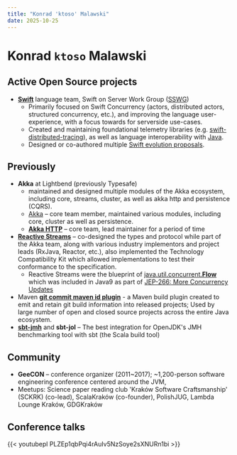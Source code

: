 ```yaml
---
title: "Konrad 'ktoso' Malawski"
date: 2025-10-25
---
```


# Konrad `ktoso` Malawski

## Active Open Source projects

* **[Swift](https://github.com/apple/swift)** language team, Swift on Server Work Group ([SSWG](https://www.swift.org/sswg/))
  - Primarily focused on Swift Concurrency (actors, distributed actors, structured concurrency, etc.), and improving the language user-experience, with a focus towards for serverside use-cases. 
  - Created and maintaining foundational telemetry libraries (e.g. [swift-distributed-tracing](https://github.com/apple/swift-distributed-tracing)), as well as language interoperability with [Java](https://github.com/swiftlang/swift-java).
  - Designed or co-authored multiple [Swift evolution proposals](https://www.swift.org/swift-evolution/#?search=konrad%20malawski).

## Previously

* **Akka** at Lightbend (previously Typesafe)
  - maintained and designed multiple modules of the Akka ecosystem, including core, streams, cluster, as well as akka http and persistence (CQRS).
  * [Akka](https://github.com/akka/akka) – core team member, maintained various modules, including core, cluster as well as persistence.
  * [**Akka HTTP**](https://github.com/akka/akka-http) – core team, lead maintainer for a period of time
* [**Reactive Streams**](https://github.com/reactive-streams/reactive-streams-jvm) – co-designed the types and protocol while part of the Akka team, along with various industry implementors and project leads (RxJava, Reactor, etc.), also implemented the Technology Compatibility Kit which allowed implementations to test their conformance to the specification. 
  * Reactive Streams were the blueprint of [java.util.concurrent.**Flow**](https://docs.oracle.com/javase/9/docs/api/java/util/concurrent/Flow.html) which was included in Java9 as part of [JEP-266: More Concurrency Updates](https://openjdk.org/jeps/299)
* Maven [**git commit maven id plugin**](https://github.com/git-commit-id/maven-git-commit-id-plugin) - a Maven build plugin created to emit and retain git build information into released projects; Used by large number of open and closed source projects across the entire Java ecosystem.
* [**sbt-jmh**](https://github.com/ktoso/sbt-jmh) and **sbt-jol** – The best integration for OpenJDK's JMH benchmarking tool with sbt (the Scala build tool)

## Community

* **GeeCON** – conference organizer (2011~2017); ~1,200-person software engineering conference centered around the JVM,  
* Meetups: Science paper reading club 'Kraków Software Craftsmanship' (SCKRK) (co-lead), ScalaKraków (co-founder), PolishJUG, Lambda Lounge Kraków, GDGKraków

## Conference talks

{{< youtubepl PLZEp1qbPqi4rAuIv5NzSoye2sXNURn1bi >}}

